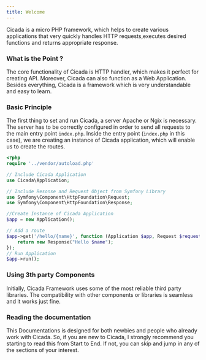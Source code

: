 ```yaml
---
title: Welcome
---
```

Cicada is a micro PHP framework, which helps to create various applications that very quickly handles HTTP requests,executes desired functions and returns appropriate response.

### What is the Point ?

The core functionality of Cicada is HTTP handler, which makes it perfect for creating API. Moreover, Cicada can also function as a Web Application. Besides everything, Cicada is a framework which is very understandable and easy to learn. 

### Basic Principle

The first thing to set and run Cicada, a server Apache or Ngix is necessary. The server has to be correctly configured in order to send all requests to the main entry point `index.php`. Inside the entry point (`index.php` in this case), we are creating an instance of Cicada application, which will enable us to create the routes.


```php
<?php
require '../vendor/autoload.php'

// Include Cicada Application
use Cicada\Application;

// Include Resonse and Request Object from Symfony Library
use Symfony\Component\HttpFoundation\Request;
use Symfony\Component\HttpFoundation\Response;

//Create Instance of Cicada Application
$app = new Application();

// Add a route
$app->get('/hello/{name}', function (Application $app, Request $request, $name) {
    return new Response("Hello $name");
});
// Run Application
$app->run();
```

### Using 3th party Components

Initially, Cicada Framework uses some of the most reliable third party libraries. The compatibility with other components or libraries is seamless and it works just fine.

### Reading the documentation

This Documentations is designed for both newbies and people who already work with Cicada. So, if you are new to Cicada, I strongly recommend you starting to read this from Start to End. If not, you can skip and jump in any of the sections of your interest.
